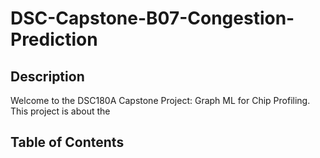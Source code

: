 # DSC-Capstone-B07-Congestion-Prediction

## Description
Welcome to the DSC180A Capstone Project: Graph ML for Chip Profiling. This project is about the 

## Table of Contents



